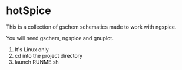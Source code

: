# hotSpice

This is a collection of gschem schematics made to work with ngspice.

You will need gschem, ngspice and gnuplot.

1) It's Linux only
2) cd into the project directory
3) launch RUNME.sh
